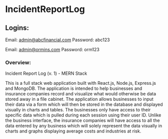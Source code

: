 # IncidentReportLog

## Logins: 

Email:    admin@abcfinancial.com
Password:  abc123

Email:    admin@ormins.com
Password: orm123


### Overview:

Incident Report Log (v. 1) - MERN Stack

This is a full stack web application built with React.js, Node.js, Express.js and MongoDB. The application is intended to help businesses and insurance companies record and visualize what would otherwise be data stored away in a file cabinet. The application allows businesses to input their data via a form which will then be stored in the database and displayed visually in charts and tables. The businesses only have access to their specific data which is pulled during each session using their user ID. Unlike the business interface, the insurance companies will have access to all the data entered by any business which will solely represent the data visually in charts and graphs displaying average costs and industries at risk.  
